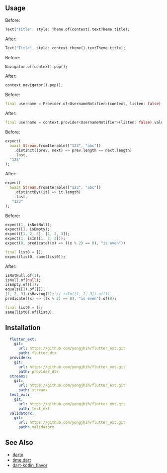 ## Usage

Before:
```dart
Text("Title", style: Theme.of(context).textTheme.title);
```
After:

```dart
Text("Title", style: context.theme().textTheme.title);
```

Before:

```dart
Navigator.of(context).pop();
```

After:

```dart
context.navigator().pop();
```


Before:

```dart
final username = Provider.of<UsernameNotifier>(context, listen: false).value;
```

After:

```dart
final username = context.provider<UsernameNotifier>(listen: false).value;
```


Before:

```dart
expect(
  await Stream.fromIterable(["123", "abc"])
    .distinct((prev, next) => prev.length == next.length)
    .last,
  "123"
);
```

After:

```dart
expect(
  await Stream.fromIterable(["123", "abc"])
    .distinctBy((it) => it.length)
    .last,
   "123"
);
```

Before:

```dart
expect(1, isNotNull);
expect([], isEmpty);
expect([1, 2, 3], [1, 2, 3]);
expect(1, isIn([1, 2, 3]));
expect(0, predicate((x) => ((x % 2) == 0), "is even"))

final list0 = [];
expect(list0, same(list0));
```

After:

```dart
isNotNull.of(1);
isNull.of(null);
isEmpty.of([]);
equals([]).of([]);
[1, 2, 3].isHaving(1); // isIn([1, 2, 3]).of(1)
predicate((x) => ((x % 2) == 0), "is even").of(0);

final list0 = [];
same(list0).of(list0);
```

## Installation

```yml
  flutter_ext:
    git:
      url: https://github.com/yongjhih/flutter_ext.git
      path: flutter_dtx
  providerx:
    git:
      url: https://github.com/yongjhih/flutter_ext.git
      path: provider_dtx
  streamx:
    git:
      url: https://github.com/yongjhih/flutter_ext.git
      path: streamx
  test_ext:
    git:
      url: https://github.com/yongjhih/flutter_ext.git
      path: test_ext
  validatorx:
    git:
      url: https://github.com/yongjhih/flutter_ext.git
      path: validatorx
```

## See Also


* [dartx](https://github.com/leisim/dartx)
* [time.dart](https://github.com/jogboms/time.dart)
* [dart-kotlin_flavor](https://github.com/YusukeIwaki/dart-kotlin_flavor)
